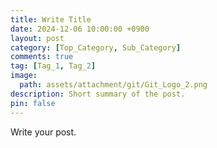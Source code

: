 ```yaml
---
title: Write Title
date: 2024-12-06 10:00:00 +0900
layout: post
category: [Top_Category, Sub_Category]
comments: true
tag: [Tag_1, Tag_2]
image:
  path: assets/attachment/git/Git_Logo_2.png
description: Short summary of the post.
pin: false
---
```


Write your post.



